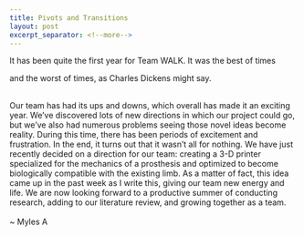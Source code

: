 ```yaml
---
title: Pivots and Transitions
layout: post
excerpt_separator: <!--more-->
---
```


It has been quite the first year for Team WALK. It was the best of times
<!--more-->
and the worst of times, as Charles Dickens might say. <br><br>

Our team has had its ups and downs, which overall has made it an exciting year. We’ve discovered lots of new directions in which our project could go, but we’ve also had numerous problems seeing those novel ideas become reality. During this time, there has been periods of excitement and frustration. In the end, it turns out that it wasn’t all for nothing. We have just recently decided on a direction for our team: creating a 3-D printer specialized for the mechanics of a prosthesis and optimized to become biologically compatible with the existing limb. As a matter of fact, this idea came up in the past week as I write this, giving our team new energy and life. We are now looking forward to a productive summer of conducting research, adding to our literature review, and growing together as a team. 
<br><br>
~ Myles A

